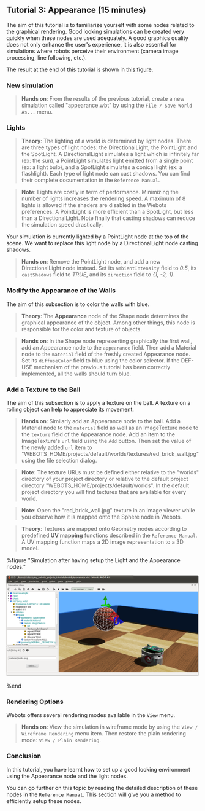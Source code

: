 ## Tutorial 3: Appearance (15 minutes)

The aim of this tutorial is to familiarize yourself with some nodes related to
the graphical rendering. Good looking simulations can be created very quickly
when these nodes are used adequately. A good graphics quality does not only
enhance the user's experience, it is also essential for simulations where robots
perceive their environment (camera image processing, line following, etc.).

The result at the end of this tutorial is shown in [this
figure](#simulation-after-having-setup-the-light-and-the-appearance-nodes).

### New simulation

> **Hands on**:
From the results of the previous tutorial, create a new simulation called
"appearance.wbt" by using the `File / Save World As...` menu.

### Lights

> **Theory**:
The lighting of a world is determined by light nodes. There are three types of
light nodes: the DirectionalLight, the PointLight and the SpotLight. A
DirectionalLight simulates a light which is infinitely far (ex: the sun), a
PointLight simulates light emitted from a single point (ex: a light bulb), and a
SpotLight simulates a conical light (ex: a flashlight). Each type of light node
can cast shadows. You can find their complete documentation in the `Reference
Manual`.

<!-- -->

> **Note**:
Lights are costly in term of performance. Minimizing the number of lights
increases the rendering speed. A maximum of 8 lights is allowed if the shaders
are disabled in the Webots preferences. A PointLight is more efficient than a
SpotLight, but less than a DirectionalLight. Note finally that casting shadows
can reduce the simulation speed drastically.

Your simulation is currently lighted by a PointLight node at the top of the
scene. We want to replace this light node by a DirectionalLight node casting
shadows.

> **Hands on**:
Remove the PointLight node, and add a new DirectionalLight node instead. Set its
`ambientIntensity` field to *0.5*, its `castShadows` field to *TRUE*, and its
`direction` field to *{1, -2, 1}*.

### Modify the Appearance of the Walls

The aim of this subsection is to color the walls with blue.

> **Theory**:
The **Appearance** node of the Shape node determines the graphical appearance of
the object. Among other things, this node is responsible for the color and
texture of objects.

<!-- -->

> **Hands on**:
In the Shape node representing graphically the first wall, add an Appearance
node to the `appearance` field. Then add a Material node to the `material` field
of the freshly created Appearance node. Set its `diffuseColor` field to blue
using the color selector. If the DEF-USE mechanism of the previous tutorial has
been correctly implemented, all the walls should turn blue.

### Add a Texture to the Ball

The aim of this subsection is to apply a texture on the ball. A texture on a
rolling object can help to appreciate its movement.

> **Hands on**:
Similarly add an Appearance node to the ball. Add a Material node to the 
`material` field as well as an ImageTexture node to the `texture` field of the 
Appearance node. Add an item to the ImageTexture's `url` field using the `Add` 
button. Then set the value of the newly added `url` item to 
"WEBOTS\_HOME/projects/default/worlds/textures/red_brick_wall.jpg" using the file 
selection dialog.

<!-- -->

> **Note**:
The texture URLs must be defined either relative to the "worlds" directory of
your project directory or relative to the default project directory
"WEBOTS\_HOME/projects/default/worlds". In the default project directory you
will find textures that are available for every world.

<!-- -->

> **Note**:
Open the "red_brick_wall.jpg" texture in an image viewer while you observe how 
it is mapped onto the Sphere node in Webots.

<!-- -->

> **Theory**:
Textures are mapped onto Geometry nodes according to predefined **UV mapping**
functions described in the `Reference Manual`. A UV mapping function maps a 2D
image representation to a 3D model.

%figure "Simulation after having setup the Light and the Appearance nodes."

![tutorial_appearance.png](images/tutorial_appearance.png)

%end

### Rendering Options

Webots offers several rendering modes available in the `View` menu.

> **Hands on**:
View the simulation in wireframe mode by using the `View / Wireframe Rendering`
menu item. Then restore the plain rendering mode: `View / Plain Rendering`.

### Conclusion

In this tutorial, you have learnt how to set up a good looking environment using
the Appearance node and the light nodes.

You can go further on this topic by reading the detailed description of these
nodes in the `Reference Manual`. This
[section](modeling.md#how-to-get-a-realisitc-and-efficient-rendering) will give
you a method to efficiently setup these nodes.
